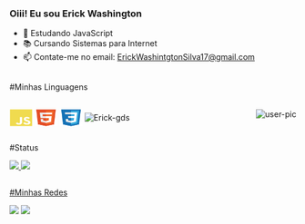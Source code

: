 ### Oiii! Eu sou Erick Washington

- 🌱 Estudando JavaScript
- 📚 Cursando Sistemas para Internet
- 📫 Contate-me no email: ErickWashintgtonSilva17@gmail.com
##
#Minhas Linguagens 


<div style="display: inline_block"><br>
  <img align="center" alt="Erick-Js" height="30" width="40" src="https://raw.githubusercontent.com/devicons/devicon/master/icons/javascript/javascript-plain.svg">
  <img align="center" alt="Erick-HTML" height="30" width="40" src="https://raw.githubusercontent.com/devicons/devicon/master/icons/html5/html5-original.svg">
  <img align="center" alt="Erick-CSS" height="30" width="40" src="https://raw.githubusercontent.com/devicons/devicon/master/icons/css3/css3-original.svg">
  <img align="center" alt="Erick-gds" height="40" width="40" src="https://upload.wikimedia.org/wikipedia/commons/thumb/6/6a/Godot_icon.svg/1024px-Godot_icon.svg.png">
  <img align="right" alt="user-pic" height=180" src="https://yt3.ggpht.com/fKv9jFSFQAg6YYMiPlITnKHT_jq36QW_qafj8k8Dxir2cQZCbY9Hv94KtgczKL6pVv3MGqKaLKa4=s600-c-fcrop64=1,00000000ffffffff-nd-v1-rwa">
</div>

##
#Status

<div>
 <a href="https://github.com/UserErick17">
 <img height "180em" src="https://github-readme-stats.vercel.app/api?username=usererick17&show_icons=true&theme=dark"/>
  <img height "180em" src="https://github-readme-stats.vercel.app/api/top-langs/?username=usererick17&layout=compact&theme=dark"/>
 </div>

  
  ##
 #Minhas Redes
 
<div> 
  <a href="https://www.youtube.com/channel/UCvdeiH5njMX5IVonIBUoakA" target="_blank"><img src="https://img.shields.io/badge/YouTube-FF0000?style=for-the-badge&logo=youtube&logoColor=white" target="_blank"></a>
  <a href="https://www.instagram.com/erickuser170/" target="_blank"><img src="https://img.shields.io/badge/-Instagram-%23E4405F?style=for-the-badge&logo=instagram&logoColor=white" target="_blank"></a>

 
